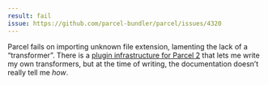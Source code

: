 ```yaml
---
result: fail
issue: https://github.com/parcel-bundler/parcel/issues/4320
---
```


Parcel fails on importing unknown file extension, lamenting the lack of a “transformer”. There is a [plugin infrastructure for Parcel 2](https://github.com/parcel-bundler/parcel/tree/bb5ad3d1adaebb42514750b12d8f7470d66a7bd9) that lets me write my own transformers, but at the time of writing, the documentation doesn’t really tell me _how_.
